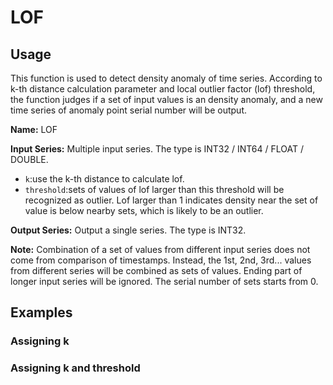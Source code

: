 # LOF

## Usage

This function is used to detect density anomaly of time series. According to k-th distance calculation parameter and local outlier factor (lof) threshold, the function judges if a set of input values is an density anomaly, and a new time series of anomaly point serial number will be output.

**Name:** LOF

**Input Series:** Multiple input series. The type is INT32 / INT64 / FLOAT / DOUBLE.

+ `k`:use the k-th distance to calculate lof.
+  `threshold`:sets of values of lof larger than this threshold will be recognized as outlier. Lof larger than 1 indicates density near the set of value is below nearby sets, which is likely to be an outlier.

**Output Series:** Output a single series. The type is INT32.

**Note:** Combination of a set of values from different input series does not come from comparison of timestamps. Instead, the 1st, 2nd, 3rd... values from different series will be combined as sets of values. Ending part of longer input series will be ignored. The serial number of sets starts from 0.

## Examples

### Assigning k







### Assigning k and threshold

